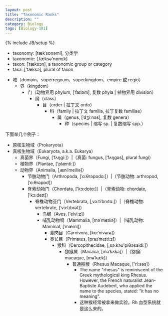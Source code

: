 ```yaml
---
layout: post
title: "Taxonomic Ranks"
description: ""
category: Biology
tags: [Biology-101]
---
```

{% include JB/setup %}

- taxonomy: [tækˈsɒnəmi], 分类学
- taxonomic: [ˌtæksə'nɒmɪk]
- taxon: [ˈtæksɔn], a taxonomic group or category
- taxa: ['tæksə], plural of taxon

<!-- -->

- 域（domain、superregnum、superkingdom、empire 或 regio）
	- 界（kingdom）
		- 门（动物界用 phylum, [ˈfaɪləm], 复数 phyla | 植物界用 division）
			- 纲（class）
				- 目（order | 拉丁文 ordo）
					- 科（family | 拉丁文 familia, 拉丁复数 familiae）
						- 属（genus, [ˈdʒiːnəs], 复数 genera）
							- 种（species | 缩写 sp. | 复数缩写 spp.）
							
下面举几个例子：

- 原核生物域（Prokaryota）
- 真核生物域（Eukaryota, a.k.a. Eukarya）
	- 真菌界（Fungi, [ˈfʌŋgi:]）|（真菌: fungus, [ˈfʌŋɡəs], plural fungi）
	- 植物界（Plantae, ['plænti:]）
	- 动物界（Animalia, [ˌæniˈmeiliə]）
		- 节肢动物门（Arthropoda, [ˈɑ:θrəpɒdɑ:]）|（节肢动物: arthropod, [ˈɑ:θrəpɒd]）
		- 脊索动物门（Chordata, ['kɔ:dɒtɑ:]）|（脊索动物: chordate, ['kɔ:deɪt]）
			- 脊椎动物亚门（Vertebrata, [ˌvə:tiˈbrʌtɑ:]）|（脊椎动物: vertebrate, [ˈvɜ:tɪbrət]）
				- 鸟纲（Aves, [ˈeivi:z]）
				- 哺乳动物纲（Mammalia, [məˈmeɪliə]）|（哺乳动物: Mammal, [ˈmæml]）
					- 食肉目（Carnivora, [kɑ:ˈnivərə]）
					- 灵长目（Primates, [praɪˈmeɪtiːz]）
						- 猴科（Cercopithecidae, [,sə:kəu'piθəsaidi:]）
							- 猕猴属（Macaca, [məˈkʌkə]）|（猕猴: macaque, [məˈkæk]）
								- 普通猕猴（Rhesus Macaque, ['ri:səs]）
									- The name "rhesus" is reminiscent of the Greek mythological king Rhesus. However, the French naturalist Jean-Baptiste Audebert, who applied the name to the species, stated: "it has no meaning".
									- 这种猴经常被拿来做实验。Rh 血型系统就是这么来的。